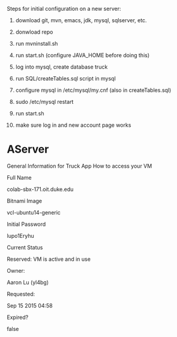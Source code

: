 Steps for initial configuration on a new server:

1. download git, mvn, emacs, jdk, mysql, sqlserver, etc.

2. donwload repo

3. run mvninstall.sh

4. run start.sh (configure JAVA_HOME before doing this)

5. log into mysql, create database truck

6. run SQL/createTables.sql script in mysql

7. configure mysql in /etc/mysql/my.cnf (also in createTables.sql)

8. sudo /etc/mysql restart

9. run start.sh

10. make sure log in and new account page works

# AServer
General Information for Truck App How to access your VM

Full Name

colab-sbx-171.oit.duke.edu

Bitnami Image

vcl-ubuntu14-generic

Initial Password

lupo1Eryhu

Current Status

Reserved: VM is active and in use

Owner:

Aaron Lu (yl4bg)

Requested:

Sep 15 2015 04:58

Expired?

false

